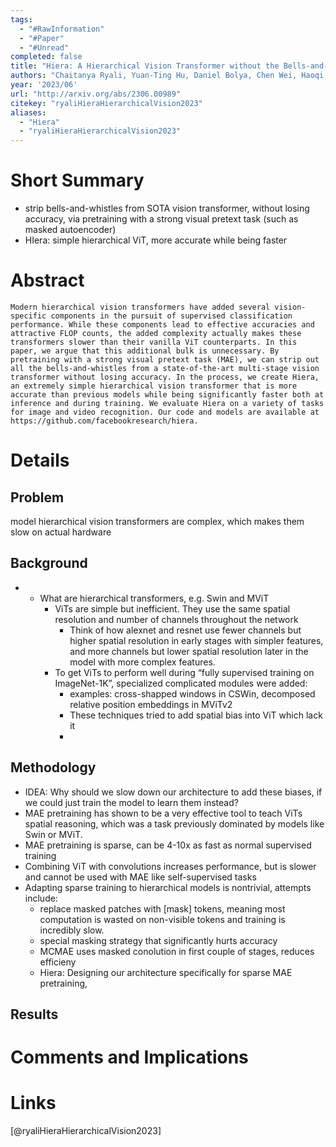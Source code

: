 ```yaml
---
tags:
  - "#RawInformation"
  - "#Paper"
  - "#Unread"
completed: false
title: "Hiera: A Hierarchical Vision Transformer without the Bells-and-Whistles"
authors: "Chaitanya Ryali, Yuan-Ting Hu, Daniel Bolya, Chen Wei, Haoqi Fan, Po-Yao Huang, Vaibhav Aggarwal, Arkabandhu Chowdhury, Omid Poursaeed, Judy Hoffman, Jitendra Malik, Yanghao Li, Christoph Feichtenhofer"
year: '2023/06'
url: "http://arxiv.org/abs/2306.00989"
citekey: "ryaliHieraHierarchicalVision2023"
aliases:
  - "Hiera"
  - "ryaliHieraHierarchicalVision2023"
---
```


# Short Summary

- strip bells-and-whistles from SOTA vision transformer, without losing accuracy, via pretraining with a strong visual pretext task (such as masked autoencoder)
- HIera: simple hierarchical ViT, more accurate while being faster

# Abstract
```
Modern hierarchical vision transformers have added several vision-specific components in the pursuit of supervised classification performance. While these components lead to effective accuracies and attractive FLOP counts, the added complexity actually makes these transformers slower than their vanilla ViT counterparts. In this paper, we argue that this additional bulk is unnecessary. By pretraining with a strong visual pretext task (MAE), we can strip out all the bells-and-whistles from a state-of-the-art multi-stage vision transformer without losing accuracy. In the process, we create Hiera, an extremely simple hierarchical vision transformer that is more accurate than previous models while being significantly faster both at inference and during training. We evaluate Hiera on a variety of tasks for image and video recognition. Our code and models are available at https://github.com/facebookresearch/hiera.
```
# Details
## Problem
model hierarchical vision transformers are complex, which makes them slow on actual hardware
## Background
- - What are hierarchical transformers, e.g. Swin and MViT
    - ViTs are simple but inefficient. They use the same spatial resolution and number of channels throughout the network
        - Think of how alexnet and resnet use fewer channels but higher spatial resolution in early stages with simpler features, and more channels but lower spatial resolution later in the model with more complex features.
    - To get ViTs to perform well during “fully supervised training on ImageNet-1K”, specialized complicated modules were added:
        - examples: cross-shapped windows in CSWin, decomposed relative position embeddings in MViTv2
        - These techniques tried to add spatial bias into ViT which lack it
        - 
## Methodology
- IDEA: Why should we slow down our architecture to add these biases, if we could just train the model to learn them instead?
- MAE pretraining has shown to be a very effective tool to teach ViTs spatial reasoning, which was a task previously dominated by models like Swin or MViT.
- MAE pretraining is sparse, can be 4-10x as fast as normal supervised training
- Combining ViT with convolutions increases performance, but is slower and cannot be used with MAE like self-supervised tasks
- Adapting sparse training to hierarchical models is nontrivial, attempts include:
    - replace masked patches with [mask] tokens, meaning most computation is wasted on non-visible tokens and training is incredibly slow.
    - special masking strategy that significantly hurts accuracy
    - MCMAE uses masked conolution in first couple of stages, reduces efficieny
    - Hiera: Designing our architecture specifically for sparse MAE pretraining,
## Results

# Comments and Implications

# Links
[@ryaliHieraHierarchicalVision2023]
